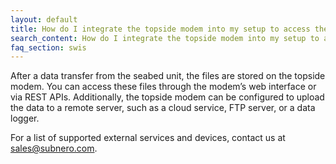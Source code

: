 ```yaml
---
layout: default
title: How do I integrate the topside modem into my setup to access the data?
search_content: How do I integrate the topside modem into my setup to access the data?
faq_section: swis
---
```


After a data transfer from the seabed unit, the files are stored on the topside modem. You can access these files through the modem’s web interface or via REST APIs. Additionally, the topside modem can be configured to upload the data to a remote server, such as a cloud service, FTP server, or a data logger.

For a list of supported external services and devices, contact us at sales@subnero.com.
